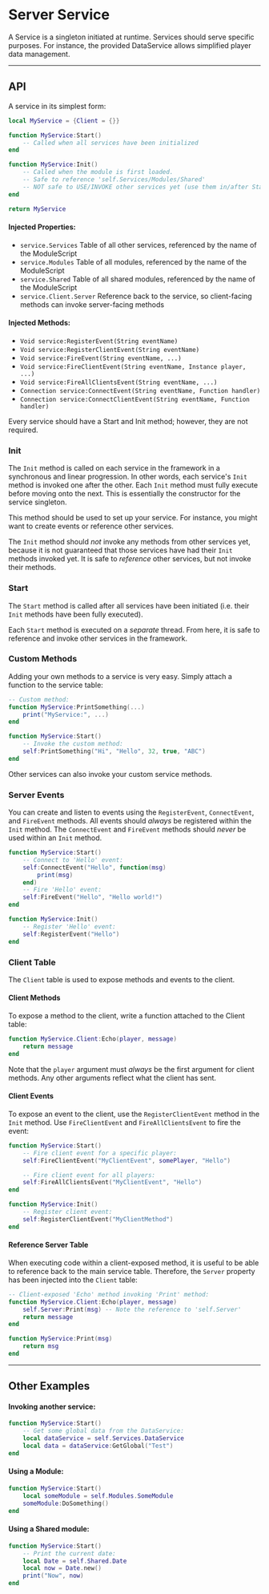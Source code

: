 # Server Service

A Service is a singleton initiated at runtime. Services should serve specific purposes. For instance, the provided DataService allows simplified player data management.

-----------------------------------------------

## API
A service in its simplest form:

```lua
local MyService = {Client = {}}

function MyService:Start()
	-- Called when all services have been initialized
end

function MyService:Init()
	-- Called when the module is first loaded.
	-- Safe to reference 'self.Services/Modules/Shared'
	-- NOT safe to USE/INVOKE other services yet (use them in/after Start method)
end

return MyService
```

#### Injected Properties:
- `service.Services` Table of all other services, referenced by the name of the ModuleScript
- `service.Modules` Table of all modules, referenced by the name of the ModuleScript
- `service.Shared` Table of all shared modules, referenced by the name of the ModuleScript
- `service.Client.Server` Reference back to the service, so client-facing methods can invoke server-facing methods

#### Injected Methods:
- `Void service:RegisterEvent(String eventName)`
- `Void service:RegisterClientEvent(String eventName)`
- `Void service:FireEvent(String eventName, ...)`
- `Void service:FireClientEvent(String eventName, Instance player, ...)`
- `Void service:FireAllClientsEvent(String eventName, ...)`
- `Connection service:ConnectEvent(String eventName, Function handler)`
- `Connection service:ConnectClientEvent(String eventName, Function handler)`

Every service should have a Start and Init method; however, they are not required.

### Init
The `Init` method is called on each service in the framework in a synchronous and linear progression. In other words, each service's `Init` method is invoked one after the other. Each `Init` method must fully execute before moving onto the next. This is essentially the constructor for the service singleton.

This method should be used to set up your service. For instance, you might want to create events or reference other services.

The `Init` method should _not_ invoke any methods from other services yet, because it is not guaranteed that those services have had their `Init` methods invoked yet. It is safe to _reference_ other services, but not invoke their methods.

### Start
The `Start` method is called after all services have been initiated (i.e. their `Init` methods have been fully executed).

Each `Start` method is executed on a _separate_ thread. From here, it is safe to reference and invoke other services in the framework.

### Custom Methods
Adding your own methods to a service is very easy. Simply attach a function to the service table:
```lua
-- Custom method:
function MyService:PrintSomething(...)
	print("MyService:", ...)
end

function MyService:Start()
	-- Invoke the custom method:
	self:PrintSomething("Hi", "Hello", 32, true, "ABC")
end
```

Other services can also invoke your custom service methods.

### Server Events
You can create and listen to events using the `RegisterEvent`, `ConnectEvent`, and `FireEvent` methods. All events should _always_ be registered within the `Init` method. The `ConnectEvent` and `FireEvent` methods should _never_ be used within an `Init` method.
```lua
function MyService:Start()
	-- Connect to 'Hello' event:
	self:ConnectEvent("Hello", function(msg)
		print(msg)
	end)
	-- Fire 'Hello' event:
	self:FireEvent("Hello", "Hello world!")
end

function MyService:Init()
	-- Register 'Hello' event:
	self:RegisterEvent("Hello")
end
```

### Client Table
The `Client` table is used to expose methods and events to the client.

#### Client Methods
To expose a method to the client, write a function attached to the Client table:
```lua
function MyService.Client:Echo(player, message)
	return message
end
```
Note that the `player` argument must _always_ be the first argument for client methods. Any other arguments reflect what the client has sent.

#### Client Events
To expose an event to the client, use the `RegisterClientEvent` method in the `Init` method. Use `FireClientEvent` and `FireAllClientsEvent` to fire the event:
```lua
function MyService:Start()
	-- Fire client event for a specific player:
	self:FireClientEvent("MyClientEvent", somePlayer, "Hello")

	-- Fire client event for all players:
	self:FireAllClientsEvent("MyClientEvent", "Hello")
end

function MyService:Init()
	-- Register client event:
	self:RegisterClientEvent("MyClientMethod")
end
```

#### Reference Server Table
When executing code within a client-exposed method, it is useful to be able to reference back to the main service table. Therefore, the `Server` property has been injected into the `Client` table:
```lua
-- Client-exposed 'Echo' method invoking 'Print' method:
function MyService.Client:Echo(player, message)
	self.Server:Print(msg) -- Note the reference to 'self.Server'
	return message
end

function MyService:Print(msg)
	return msg
end
```

-----------------------------------------------

## Other Examples

#### Invoking another service:
```lua
function MyService:Start()
	-- Get some global data from the DataService:
	local dataService = self.Services.DataService
	local data = dataService:GetGlobal("Test")
end
```

#### Using a Module:
```lua
function MyService:Start()
	local someModule = self.Modules.SomeModule
	someModule:DoSomething()
end
```

#### Using a Shared module:
```lua
function MyService:Start()
	-- Print the current date:
	local Date = self.Shared.Date
	local now = Date.new()
	print("Now", now)
end
```
